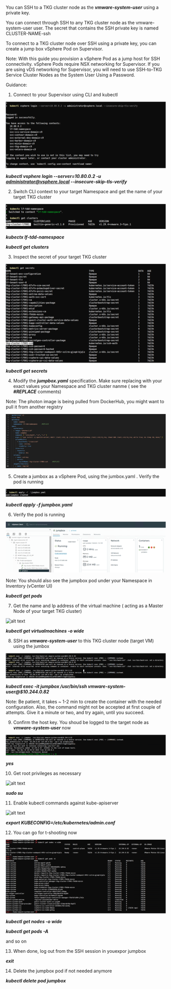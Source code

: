 
You can SSH to a TKG cluster node as the ***vmware-system-user*** using a private key.

You can connect through SSH to any TKG cluster node as the vmware-system-user user. 
The secret that contains the SSH private key is named CLUSTER-NAME-ssh

To connect to a TKG cluster node over SSH using a private key, you can create a jump box vSphere Pod on Supervisor.

Note: With this guide you provision a vSphere Pod as a jump host for SSH connectivity. vSphere Pods require NSX networking for Supervisor. If you are using vDS networking for Supervisor, you will need to use SSH-to-TKG Service Cluster Nodes as the System User Using a Password.

Guidance:

1. Connect to your Supervisor using CLI and kubectl

![alt text](images/01.png)

***kubectl vsphere login --server=10.80.0.2 -u administrator@vsphere.local --insecure-skip-tls-verify***


2. Switch CLI context to your target Namespace and get the name of your target TKG cluster

![alt text](images/02.png)

***kubectx lf-tdd-namespace***

***kubectl get clusters***


3. Inspect the secret of your target TKG cluster

![alt text](images/03.png)

***kubectl get secrets***


4. Modify the ***jumpbox.yaml*** specification. Make sure replacing with your exact values your Namespace and TKG cluster nanme ( see the ***#REPLACE*** comments)

Note: The photon image is being pulled from DockerHub, you might want to pull it from another registry

![alt text](images/04.png)


5. Create a jumbox as a vSphere Pod, using the jumbox.yaml . Verify the pod is running

![alt text](images/05.png)

***kubectl apply -f jumpbox.yaml***


6. Verify the pod is running

![alt text](images/06.png)

Note: You should also see the jumpbox pod under your Namespace in Inventory (vCenter UI) 

***kubectl get pods***




7. Get the name and Ip address of the virtual machine ( acting as a Master Node of your target TKG cluster)

![alt text](images07.png)

***kubectl get virtualmachines -o wide***


8. SSH as ***vmware-system-user*** to this TKG cluster node (target VM) using the jumbox

![alt text](images/08.png)

***kubectl exec -it jumpbox  /usr/bin/ssh vmware-system-user@$10.244.0.82***

Note: Be patient, it takes ~ 1-2 min to create the container with the needed configuration. Also, the command might not be accepted at first couple of attempts.
Give it a minute or two, and try again, until you succeed.

9. Confirm the host key. You shoud be logged to the target node as ***vmware-system-user*** now

![alt text](images/09.png)

***yes***


10. Get root privileges as necessary

![alt text](images10.png)

***sudo su***
 
11. Enable kubectl commands against kube-apiserver

![alt text](images11.png)

***export KUBECONFIG=/etc/kubernetes/admin.conf***

12. You can go for t-shooting now

![alt text](images/12.png)

***kubectl get nodes -o wide***

***kubectl get pods -A***

and so on

13. When done, log out from the SSH session in youexpor jumpbox

***exit***

14. Delete the jumpbox pod if not needed anymore

***kubectl delete pod jumpbox***

